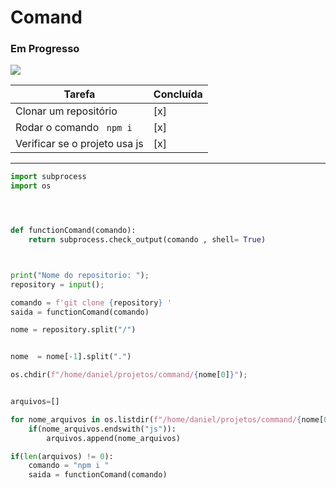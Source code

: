 # Comand
 ### Em Progresso
![](https://media.giphy.com/media/FaAxdPWZ7HKGmlnku7/giphy.gif)

| Tarefa            | Concluída |
|-------------------|-----------|
| Clonar um repositório     | [x]       |
| Rodar o comando <code> npm i</code> | [x]       |
| Verificar se o projeto usa js | [x]       |


___


```py
import subprocess
import os




def functionComand(comando):
    return subprocess.check_output(comando , shell= True)



print("Nome do repositorio: ");
repository = input();

comando = f'git clone {repository} '
saida = functionComand(comando)

nome = repository.split("/")


nome  = nome[-1].split(".")

os.chdir(f"/home/daniel/projetos/command/{nome[0]}");


arquivos=[]

for nome_arquivos in os.listdir(f"/home/daniel/projetos/command/{nome[0]}"):
    if(nome_arquivos.endswith("js")):
        arquivos.append(nome_arquivos)    

if(len(arquivos) != 0):
    comando = "npm i "
    saida = functionComand(comando)



```


